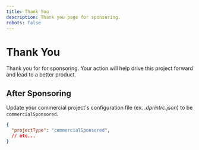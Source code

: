 ```yaml
---
title: Thank You
description: Thank you page for sponsoring.
robots: false
---
```


# Thank You

Thank you for for sponsoring. Your action will help drive this project forward and lead to a better product.

## After Sponsoring

Update your commercial project's configuration file (ex. _.dprintrc.json_) to be `commercialSponsored`.

<!-- dprint-ignore -->

```json
{
  "projectType": "commercialSponsored",
  // etc...
}
```
